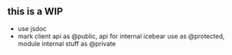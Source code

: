 this is a WIP
---

- use jsdoc
- mark client api as @public, api for internal icebear use as @protected, module internal stuff as @private
